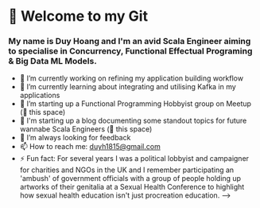 # 👋 Welcome to my Git

### My name is Duy Hoang and I'm an avid Scala Engineer aiming to specialise in Concurrency, Functional Effectual Programing & Big Data ML Models.

- 🔭 I’m currently working on refining my application building workflow
- 🌱 I’m currently learning about integrating and utilising Kafka in my applications
- 👯 I’m starting up a Functional Programming Hobbyist group on Meetup (:eyes: this space)
- :love_letter: I'm starting up a blog documenting some standout topics for future wannabe Scala Engineers (:eyes: this space)
- 🤔 I’m always looking for feedback
- 📫 How to reach me: duyh1815@gmail.com
- ⚡ Fun fact: For several years I was a political lobbyist and campaigner for charities and NGOs in the UK and I remember participating an 'ambush' of government officials with a group of people holding up artworks of their genitalia at a Sexual Health Conference to highlight how sexual health education isn't just procreation education.
-->
